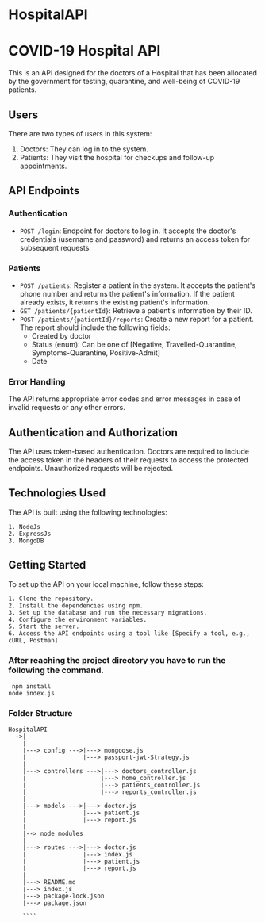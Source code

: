 # HospitalAPI

# COVID-19 Hospital API

This is an API designed for the doctors of a Hospital that has been allocated by the government for testing, quarantine, and well-being of COVID-19 patients.

## Users

There are two types of users in this system:

1. Doctors: They can log in to the system.
2. Patients: They visit the hospital for checkups and follow-up appointments.

## API Endpoints

### Authentication

- `POST /login`: Endpoint for doctors to log in. It accepts the doctor's credentials (username and password) and returns an access token for subsequent requests.

### Patients

- `POST /patients`: Register a patient in the system. It accepts the patient's phone number and returns the patient's information. If the patient already exists, it returns the existing patient's information.
- `GET /patients/{patientId}`: Retrieve a patient's information by their ID.
- `POST /patients/{patientId}/reports`: Create a new report for a patient. The report should include the following fields:
  - Created by doctor
  - Status (enum): Can be one of [Negative, Travelled-Quarantine, Symptoms-Quarantine, Positive-Admit]
  - Date

### Error Handling

The API returns appropriate error codes and error messages in case of invalid requests or any other errors.

## Authentication and Authorization

The API uses token-based authentication. Doctors are required to include the access token in the headers of their requests to access the protected endpoints. Unauthorized requests will be rejected.

## Technologies Used

The API is built using the following technologies:
````
1. NodeJs
2. ExpressJs
3. MongoDB
````

## Getting Started

To set up the API on your local machine, follow these steps:
````
1. Clone the repository.
2. Install the dependencies using npm.
3. Set up the database and run the necessary migrations.
4. Configure the environment variables.
5. Start the server.
6. Access the API endpoints using a tool like [Specify a tool, e.g., cURL, Postman].
````

### After reaching the project directory you have to run the following the command.
````
 npm install 
node index.js
````

### Folder Structure

````
HospitalAPI
  ->|
    |              
    |---> config --->|---> mongoose.js
    |                |---> passport-jwt-Strategy.js
    |                  
    |---> controllers --->|---> doctors_controller.js
    |                     |---> home_controller.js
    |                     |---> patients_controller.js
    |                     |---> reports_controller.js
    |
    |---> models --->|---> doctor.js
    |                |---> patient.js
    |                |---> report.js
    |
    |--> node_modules
    |
    |---> routes --->|---> doctor.js
    |                |---> index.js
    |                |---> patient.js
    |                |---> report.js
    |
    |---> README.md
    |---> index.js
    |---> package-lock.json
    |---> package.json
 
    ````

